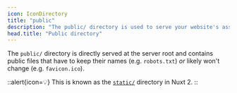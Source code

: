 ```yaml
---
icon: IconDirectory
title: "public"
description: "The public/ directory is used to serve your website's assets."
head.title: "Public directory"
---
```


The `public/` directory is directly served at the server root and contains public files that have to keep their names (e.g. `robots.txt`) _or_ likely won't change (e.g. `favicon.ico`).

::alert{icon=💡}
This is known as the [`static/`](https://nuxtjs.org/docs/directory-structure/static) directory in Nuxt 2.
::

